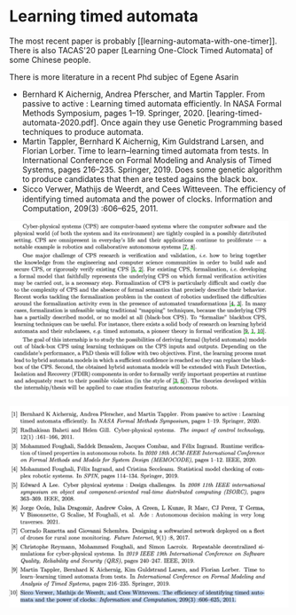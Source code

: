 # Learning timed automata

The most recent paper is probably [[learning-automata-with-one-timer]].
There is also TACAS'20 paper [Learning One-Clock Timed Automata] of some Chinese
people.

There is more literature in a recent Phd subjec of Egene Asarin
- Bernhard K Aichernig, Andrea Pferscher, and Martin Tappler. From passive to active : Learning timed automata efficiently. In NASA Formal Methods Symposium, pages 1–19. Springer, 2020.
  [learing-timed-automata-2020.pdf]. Once again they use Genetic Programming
  based techniques to produce automata. 
- Martin Tappler, Bernhard K Aichernig, Kim Guldstrand Larsen, and Florian Lorber. Time to learn–learning timed automata from tests. In International Conference on Formal Modeling and Analysis of Timed Systems, pages 216–235. Springer, 2019.
  Does some genetic algorithm to produce candidates that then are tested agains
  the black box.
- Sicco Verwer, Mathijs de Weerdt, and Cees Witteveen. The eﬃciency of identifying timed automata and the power of clocks. Information and Computation, 209(3) :606–625, 2011.

![picture 4](images/375f4c0bb5845c65164e65e94a652b74f01dc9d2e4f23805dab769656c9bb386.png)  

![picture 5](images/1b282f25c66c2de373a59f51548f8f6684fcbb91ee912acaf3a6d9080bc63d07.png)  


